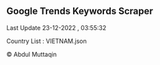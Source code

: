 

## Google Trends Keywords Scraper 
 
Last Update 23-12-2022 , 03:55:32

Country List :
VIETNAM.json



© Abdul Muttaqin 
